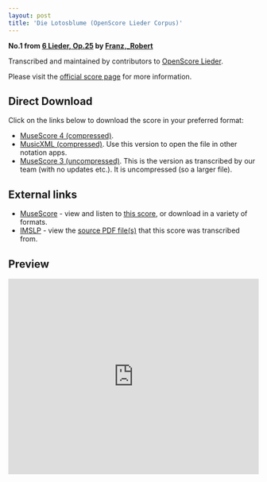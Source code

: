 ```yaml
---
layout: post
title: 'Die Lotosblume (OpenScore Lieder Corpus)'
---
```


__No.1 from [6 Lieder, Op.25](https://fourscoreandmore.org/openscore/lieder/Franz%2C_Robert/6_Lieder%2C_Op.25/) by [Franz,_Robert](https://fourscoreandmore.org/openscore/lieder/Franz%2C_Robert)__

Transcribed and maintained by contributors to [OpenScore Lieder].

Please visit the [official score page] for more information.

[official score page]: https://musescore.com/openscore-lieder-corpus/scores/6810938
[OpenScore Lieder]: https://musescore.com/openscore-lieder-corpus

## Direct Download

Click on the links below to download the score in your preferred format:
- [MuseScore 4 (compressed)](https://fourscoreandmore.org/openscore/lieder/Franz%2C_Robert/6_Lieder%2C_Op.25/1_Die_Lotosblume.mscz).
- [MusicXML (compressed)](https://fourscoreandmore.org/openscore/lieder/Franz%2C_Robert/6_Lieder%2C_Op.25/1_Die_Lotosblume.mxl). Use this version to open the file in other notation apps.
- [MuseScore 3 (uncompressed)](https://raw.githubusercontent.com/OpenScore/Lieder/refs/heads/main/scores/Franz%2C_Robert/6_Lieder%2C_Op.25/1_Die_Lotosblume/lc6810938.mscx). This is the version as transcribed by our team (with no updates etc.). It is uncompressed (so a larger file).

## External links

- [MuseScore] - view and listen to [this score][MuseScore], or download in a variety of formats.
- [IMSLP] - view the [source PDF file(s)][IMSLP] that this score was transcribed from.

[MuseScore]: https://musescore.com/score/6810938
[IMSLP]: https://imslp.org/wiki/Special:ReverseLookup/97777

## Preview

<iframe width="100%" height="394" src="https://musescore.com/openscore-lieder-corpus/scores/6810938/embed" frameborder="0" allowfullscreen allow="autoplay; fullscreen"></iframe>
